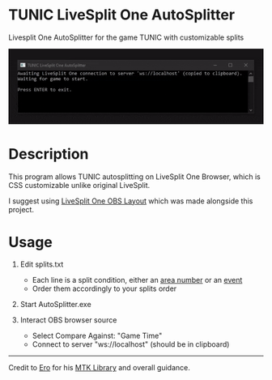 # TUNIC LiveSplit One AutoSplitter

Livesplit One AutoSplitter for the game TUNIC with customizable splits

![Preview](/preview.gif)

# Description

This program allows TUNIC autosplitting on LiveSplit One Browser, which is CSS customizable unlike original LiveSplit.

I suggest using [LiveSplit One OBS Layout](https://github.com/jeanwll/LiveSplitOne-OBS-Layout) which was made alongside this project.

# Usage

1. Edit splits.txt
    - Each line is a split condition, either an [area number](https://github.com/jeanwll/TUNIC-LiveSplitOne-AutoSplitter/blob/main/Areas.md) or an [event](https://github.com/jeanwll/TUNIC-LiveSplitOne-AutoSplitter/blob/main/Events.md)
    - Order them accordingly to your splits order

2. Start AutoSplitter.exe

3. Interact OBS browser source
    - Select Compare Against: "Game Time"
    - Connect to server "ws://localhost" (should be in clipboard)

___
Credit to [Ero](https://github.com/just-ero) for his [MTK Library](https://github.com/just-ero/MemoryToolKit) and overall guidance.
